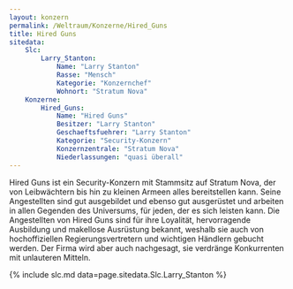 ```yaml
---
layout: konzern
permalink: /Weltraum/Konzerne/Hired_Guns
title: Hired Guns
sitedata:
    Slc:
        Larry_Stanton:
            Name: "Larry Stanton"
            Rasse: "Mensch"
            Kategorie: "Konzernchef"
            Wohnort: "Stratum Nova"
    Konzerne:
        Hired_Guns:
            Name: "Hired Guns"
            Besitzer: "Larry Stanton"
            Geschaeftsfuehrer: "Larry Stanton"
            Kategorie: "Security-Konzern"
            Konzernzentrale: "Stratum Nova"
            Niederlassungen: "quasi überall"
---
```




Hired Guns ist ein Security-Konzern mit Stammsitz auf Stratum Nova, der von Leibwächtern bis hin zu kleinen Armeen alles bereitstellen kann. Seine Angestellten sind gut ausgebildet und ebenso gut ausgerüstet und arbeiten in allen Gegenden des Universums, für jeden, der es sich leisten kann. Die Angestellten von Hired Guns sind für ihre Loyalität, hervorragende Ausbildung und makellose Ausrüstung bekannt, weshalb sie auch von hochoffiziellen Regierungsvertretern und wichtigen Händlern gebucht werden. Der Firma wird aber auch nachgesagt, sie verdränge Konkurrenten mit unlauteren Mitteln.

{% include slc.md data=page.sitedata.Slc.Larry_Stanton %}
